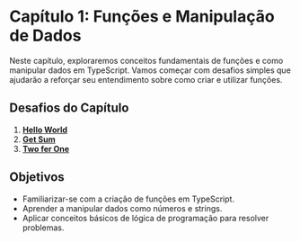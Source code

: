 # Capítulo 1: Funções e Manipulação de Dados
Neste capítulo, exploraremos conceitos fundamentais de funções e como manipular dados em TypeScript. Vamos começar com desafios simples que ajudarão a reforçar seu entendimento sobre como criar e utilizar funções.

## Desafios do Capítulo
1. [**Hello World**](./1-hello-world/README.md)
2. [**Get Sum**](./2-get-sum/README.md)
3. [**Two fer One**](./3-two-fer-one/README.md)

## Objetivos
- Familiarizar-se com a criação de funções em TypeScript.
- Aprender a manipular dados como números e strings.
- Aplicar conceitos básicos de lógica de programação para resolver problemas.


